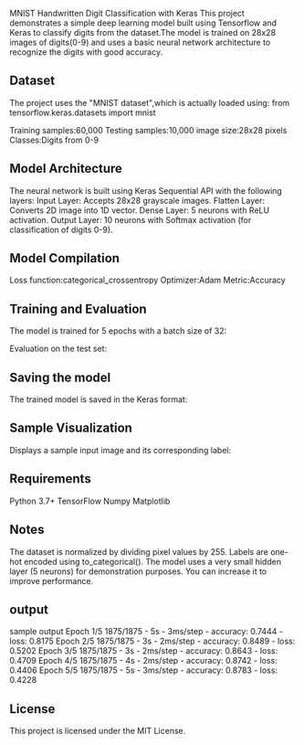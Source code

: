 MNIST Handwritten Digit Classification with Keras
This project demonstrates a simple deep learning model built using Tensorflow and Keras to classify digits from the dataset.The model is trained on 28x28 images of digits(0-9) and uses a basic neural network architecture to recognize the digits with good accuracy.

## Dataset
The project uses the "MNIST dataset",which is actually loaded using:
from tensorflow.keras.datasets import mnist

Training samples:60,000
Testing samples:10,000
image size:28x28 pixels
Classes:Digits from 0-9

## Model Architecture
The neural network is built using Keras Sequential API with the following layers:
Input Layer: Accepts 28x28 grayscale images.
Flatten Layer: Converts 2D image into 1D vector.
Dense Layer: 5 neurons with ReLU activation.
Output Layer: 10 neurons with Softmax activation (for classification of digits 0-9).

## Model Compilation
Loss function:categorical_crossentropy
Optimizer:Adam
Metric:Accuracy

## Training and Evaluation
The model is trained for 5 epochs with a batch size of 32:

Evaluation on the test set:

## Saving the model
The trained model is saved in the Keras format:

## Sample Visualization
Displays a sample input image and its corresponding label:

## Requirements
Python 3.7+
TensorFlow
Numpy
Matplotlib

## Notes
The dataset is normalized by dividing pixel values by 255.
Labels are one-hot encoded using to_categorical().
The model uses a very small hidden layer (5 neurons) for demonstration purposes. You can increase it to improve performance.

## output
sample output
Epoch 1/5
1875/1875 - 5s - 3ms/step - accuracy: 0.7444 - loss: 0.8175
Epoch 2/5
1875/1875 - 3s - 2ms/step - accuracy: 0.8489 - loss: 0.5202
Epoch 3/5
1875/1875 - 3s - 2ms/step - accuracy: 0.8643 - loss: 0.4709
Epoch 4/5
1875/1875 - 4s - 2ms/step - accuracy: 0.8742 - loss: 0.4406
Epoch 5/5
1875/1875 - 5s - 3ms/step - accuracy: 0.8783 - loss: 0.4228

## License
This project is licensed under the MIT License.
